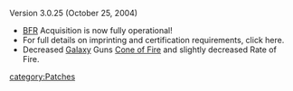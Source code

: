 Version 3.0.25 (October 25, 2004)

- [BFR](/BFR "wikilink") Acquisition is now fully operational!
- For full details on imprinting and certification requirements, click
  here.
- Decreased [Galaxy](/Galaxy "wikilink") Guns [Cone of
  Fire](/Cone_of_Fire "wikilink") and slightly decreased Rate of Fire.

[category:Patches](/category:Patches "wikilink")
